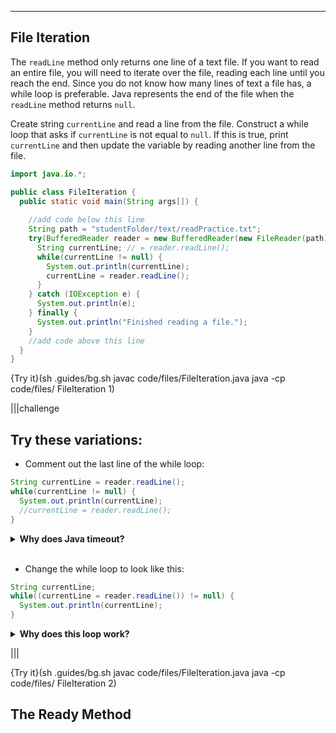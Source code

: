 ----------

## File Iteration

The `readLine` method only returns one line of a text file. If you want to read an entire file, you will need to iterate over the file, reading each line until you reach the end. Since you do not know how many lines of text a file has, a while loop is preferable. Java represents the end of the file when the `readLine` method returns `null`. 

Create string `currentLine` and read a line from the file. Construct a while loop that asks if `currentLine` is not equal to `null`. If this is true, print `currentLine` and then update the variable by reading another line from the file.

```java
import java.io.*;

public class FileIteration {
  public static void main(String args[]) {
    
    //add code below this line
    String path = "studentFolder/text/readPractice.txt";
    try(BufferedReader reader = new BufferedReader(new FileReader(path))) {
      String currentLine; // = reader.readLine();
      while(currentLine != null) {
        System.out.println(currentLine);
        currentLine = reader.readLine();
      }
    } catch (IOException e) {
      System.out.println(e);
    } finally {
      System.out.println("Finished reading a file.");
    }
    //add code above this line 
  }
}
```

{Try it}(sh .guides/bg.sh javac code/files/FileIteration.java java -cp code/files/ FileIteration 1)

|||challenge
## Try these variations:
* Comment out the last line of the while loop:
```java
String currentLine = reader.readLine();
while(currentLine != null) {
  System.out.println(currentLine);
  //currentLine = reader.readLine();
}
```

<details>
  <summary><strong>Why does Java timeout?</strong></summary>
  This is an infinite loop. The varaible <code>currentLine</code> represents the first line of the text file. If you do not read another line from the file, then <code>currentLine</code> will never be equal <code>null</code>.
</details><br>

* Change the while loop to look like this: 
```java
String currentLine;
while((currentLine = reader.readLine()) != null) {
  System.out.println(currentLine);
}
```

<details>
  <summary><strong>Why does this loop work?</strong></summary>
  The reading of the file takes place as the loop checks to see if <code>currentLine</code> is not equal to <code>null</code>. This means you do not need to read the file when you create <code>currentLine</code>, and you do not have to read again inside the loop. Structuring a while loop like this is more concise, but it is not as clear 
</details>

|||

{Try it}(sh .guides/bg.sh javac code/files/FileIteration.java java -cp code/files/ FileIteration 2)

## The Ready Method